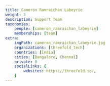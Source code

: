 ```yaml
---
title: Cameron Ramraichan Labeyrie
weight: 3
description: Support Team
taxonomies:
    people: [cameron_ramraichan_labeyrie]
    memberships: [team]
extra:
    imgPath: cameron_ramraichan_labeyrie.jpg
    organizations: [threefold_tech]
    countries: [India]
    cities: [Bangalore, Chennai]
    private: 0
    socialLinks: {
        websites: https://threefold.io/,
    }
---
```


<!--

I work as a support at Threefold.I am passionate about road trips, exploring new places, a music enthusiast, and enjoy trying exotic foods. 

--!>